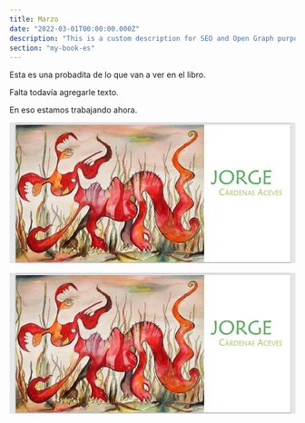 ```yaml
---
title: Marzo
date: "2022-03-01T00:00:00.000Z"
description: "This is a custom description for SEO and Open Graph purposes, rather than the default generated excerpt. Simply add a description field to the frontmatter."
section: "my-book-es"
---
```


Esta es una probadita de lo que van a ver en el libro.

Falta todavía agregarle texto.

En eso estamos trabajando ahora.

![Cover](../images/mar22-1.jpg)

![Cover](../images/mar22-1.jpg)
